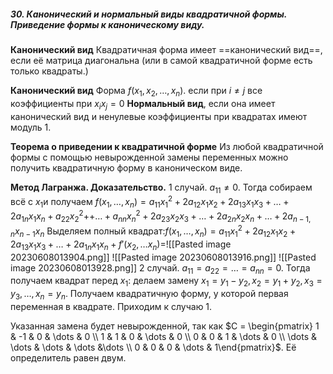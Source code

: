 ##### 30. Канонический и нормальный виды квадратичной формы. Приведение формы к каноническому виду. 

**Канонический вид** Квадратичная форма имеет ==канонический вид==, если её матрица диагональна (или в самой квадратичной форме есть только квадраты.)

**Канонический вид** Форма $f(x_{1}, x_{2},\dots,x_{n})$.  если при $i\neq j$ все коэффициенты при $x_{i}x_{j} = 0$
**Нормальный вид**, если она имеет канонический вид и ненулевые коэффициенты при квадратах имеют модуль 1.

**Теорема о приведении к квадратичной форме**
Из любой квадратичной формы с помощью невырожденной замены переменных можно получить квадратичную форму в каноническом виде.

**Метод Лагранжа. Доказательство.**
1 случай. $a_{11} \neq 0$. Тогда собираем всё с $x_1$и получаем $f(x_1, \dots, x_n) = a_{11}x_1^2 + 2a_{12}x_1x_2 + 2a_{13}x_1x_3 + \dots + 2a_{1n}x_1x_n + a_{22}x_2^2 +$$+ \dots + a_{nn}x_n^2 + 2a_{23}x_2x_3 + \dots + 2a_{2n}x_2x_n + \dots + 2a_{n-1,n}x_{n-1}x_n$
Выделяем полный квадрат:$f(x_1, \dots, x_n) = a_{11}x_1^2 + 2a_{12}x_1x_2 + 2a_{13}x_1x_3 + \dots + 2a_{1n}x_1x_n + f'(x_2, \dots x_n) =$![[Pasted image 20230608013904.png]]
![[Pasted image 20230608013916.png]]
![[Pasted image 20230608013928.png]]
2 случай. $a_{11} = a_{22} = \dots = a_{nn} = 0$. Тогда получаем квадрат перед $x_1$: делаем замену $x_1 = y_1 - y_2, x_2 = y_1 + y_2, x_3 = y_3, \dots, x_n = y_n$. Получаем квадратичную форму, у которой первая переменная в квадрате. Приходим к случаю 1.

Указанная замена будет невырожденной, так как $C = \begin{pmatrix} 1 & -1 & 0 & \dots & 0 \\ 1 & 1 & 0 & \dots & 0 \\ 0 & 0 & 1 & \dots & 0 \\ \dots & \dots & \dots & \dots &\dots \\ 0 & 0 & 0 & \dots & 1\end{pmatrix}$. Её определитель равен двум.